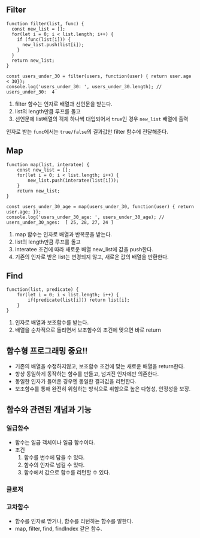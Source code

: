 ## Filter

```
function filter(list, func) {
  const new_list = [];
  for(let i = 0; i < list.length; i++) {
    if (func(list[i])) {
      new_list.push(list[i]);
    }
  }
  return new_list;
}

const users_under_30 = filter(users, function(user) { return user.age < 30});
console.log('users_under_30: ', users_under_30.length); // users_under_30:  4
```

1. filter 함수는 인자로 배열과 선언문을 받는다.
2. list의 length만큼 루프를 돌고
3. 선언문에 list배열의 객체 하나씩 대입되어서 `true`인 경우 `new_list` 배열에 출력

인자로 받는 `func`에서는 `true/false`의 결과값만 filter 함수에 전달해준다.


## Map

```
function map(list, interatee) {
    const new_list = [];
    for(let i = 0; i < list.length; i++) {
        new_list.push(interatee(list[i]));
    }
    return new_list;
}

const users_under_30_age = map(users_under_30, function(user) { return user.age; });
console.log('users_under_30_age: ', users_under_30_age); // users_under_30_ages:  [ 25, 28, 27, 24 ]
```

1. map 함수는 인자로 배열과 반복문을 받는다.
2. list의 length만큼 루프를 돌고
3. interatee 조건에 따라 새로운 배열 new_list에 값을 push한다.
4. 기존의 인자로 받은 list는 변경되지 않고, 새로운 값의 배열을 반환한다.


## Find

```
function(list, predicate) {
    for(let i = 0; i < list.length; i++) {
        if(predicate(list[i])) return list[i];
    }
}
```

1. 인자로 배열과 보조함수를 받는다.
2. 배열을 순차적으로 돌리면서 보조함수의 조건에 맞으면 바로 return



## 함수형 프로그래밍 중요!!

* 기존의 배열을 수정하지않고, 보조함수 조건에 맞는 새로운 배열을 return한다.
* 항상 동일하게 동작하는 함수를 만들고, 넘겨진 인자에만 의존한다.
* 동일한 인자가 들어온 경우엔 동일한 결과값을 리턴한다.
* 보조함수를 통해 완전히 위힘하는 방식으로 취함으로 높은 다형성, 안정성을 보장.


## 함수와 관련된 개념과 기능

### 일급함수

* 함수는 일급 객체이나 일급 함수이다.
* 조건
    1. 함수를 변수에 담을 수 있다.
    2. 함수의 인자로 넘길 수 있다.
    3. 함수에서 값으로 함수를 리턴할 수 있다. 

### 클로저


### 고차함수

* 함수를 인자로 받거나, 함수를 리턴하는 함수를 말한다.
* map, filter, find, findIndex 같은 함수.


